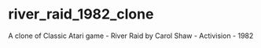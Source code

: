 # river_raid_1982_clone
A clone of Classic Atari game - River Raid by Carol Shaw - Activision - 1982
